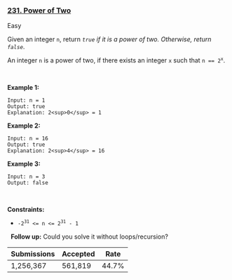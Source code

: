### [231. Power of Two](https://leetcode.com/problems/power-of-two)

Easy

Given an integer `` n ``, return _`` true `` if it is a power of two. Otherwise, return `` false ``_.

An integer `` n `` is a power of two, if there exists an integer `` x `` such that <code>n == 2<sup>x</sup></code>.

 

__Example 1:__

```
Input: n = 1
Output: true
Explanation: 2<sup>0</sup> = 1
```

__Example 2:__

```
Input: n = 16
Output: true
Explanation: 2<sup>4</sup> = 16
```

__Example 3:__

```
Input: n = 3
Output: false
```

 

__Constraints:__

*   <code>-2<sup>31</sup> <= n <= 2<sup>31</sup> - 1</code>

 
__Follow up:__ Could you solve it without loops/recursion?

| Submissions    | Accepted     | Rate   |
| -------------- | ------------ | ------ |
| 1,256,367 | 561,819 | 44.7% |